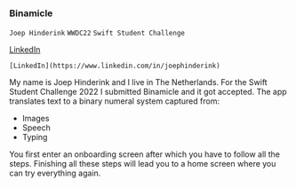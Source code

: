 ### Binamicle

`Joep Hinderink` `WWDC22` `Swift Student Challenge`

[LinkedIn](linkedin.com/in/joephinderink)

`[LinkedIn](https://www.linkedin.com/in/joephinderink)`

My name is Joep Hinderink and I live in The Netherlands. For the Swift Student Challenge 2022 I submitted Binamicle and it got accepted. 
The app translates text to a binary numeral system captured from:
* Images
* Speech
* Typing

You first enter an onboarding screen after which you have to follow all the steps. Finishing all these steps will lead you to a home screen where you can try everything again.

